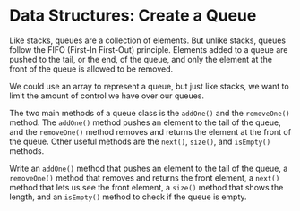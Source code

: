 # Data Structures: Create a Queue

Like stacks, queues are a collection of elements. But unlike stacks, queues follow the FIFO (First-In First-Out) principle. Elements added to a queue are pushed to the tail, or the end, of the queue, and only the element at the front of the queue is allowed to be removed.

We could use an array to represent a queue, but just like stacks, we want to limit the amount of control we have over our queues.

The two main methods of a queue class is the `addOne()` and the `removeOne()` method. The `addOne()` method pushes an element to the tail of the queue, and the `removeOne()` method removes and returns the element at the front of the queue. Other useful methods are the `next()`, `size()`, and `isEmpty()` methods.

Write an `addOne()` method that pushes an element to the tail of the queue, a `removeOne()` method that removes and returns the front element, a `next()` method that lets us see the front element, a `size()` method that shows the length, and an `isEmpty()` method to check if the queue is empty.